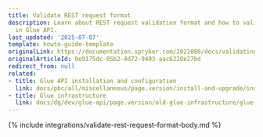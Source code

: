 ```yaml
---
title: Validate REST request format
description: Learn about REST request validation format and how to validate requests
  in Glue API.
last_updated: '2025-07-07'
template: howto-guide-template
originalLink: https://documentation.spryker.com/2021080/docs/validating-rest-request-format
originalArticleId: 0e9175dc-05b2-4d72-9493-aac6220e27bd
redirect_from: null
related:
- title: Glue API installation and configuration
  link: docs/pbc/all/miscellaneous/page.version/install-and-upgrade/install-glue-api/install-the-spryker-core-glue-api.html
- title: Glue infrastructure
  link: docs/dg/dev/glue-api/page.version/old-glue-infrastructure/glue-infrastructure.html
---
```


{% include integrations/validate-rest-request-format-body.md %}
